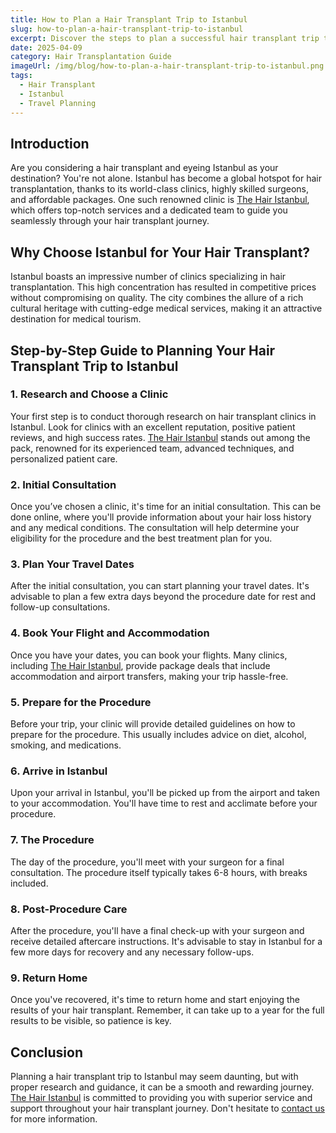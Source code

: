 ```yaml
---
title: How to Plan a Hair Transplant Trip to Istanbul
slug: how-to-plan-a-hair-transplant-trip-to-istanbul
excerpt: Discover the steps to plan a successful hair transplant trip to Istanbul with The Hair Istanbul, a leading hair transplant clinic in Turkey.
date: 2025-04-09
category: Hair Transplantation Guide
imageUrl: /img/blog/how-to-plan-a-hair-transplant-trip-to-istanbul.png
tags: 
  - Hair Transplant
  - Istanbul
  - Travel Planning
---
```


<h2>Introduction</h2>
<p>Are you considering a hair transplant and eyeing Istanbul as your destination? You're not alone. Istanbul has become a global hotspot for hair transplantation, thanks to its world-class clinics, highly skilled surgeons, and affordable packages. One such renowned clinic is <a href="https://thehairistanbul.com">The Hair Istanbul</a>, which offers top-notch services and a dedicated team to guide you seamlessly through your hair transplant journey.</p>

<h2>Why Choose Istanbul for Your Hair Transplant?</h2>
<p>Istanbul boasts an impressive number of clinics specializing in hair transplantation. This high concentration has resulted in competitive prices without compromising on quality. The city combines the allure of a rich cultural heritage with cutting-edge medical services, making it an attractive destination for medical tourism.</p>

<h2>Step-by-Step Guide to Planning Your Hair Transplant Trip to Istanbul</h2>
<h3>1. Research and Choose a Clinic</h3>
<p>Your first step is to conduct thorough research on hair transplant clinics in Istanbul. Look for clinics with an excellent reputation, positive patient reviews, and high success rates. <a href="https://thehairistanbul.com">The Hair Istanbul</a> stands out among the pack, renowned for its experienced team, advanced techniques, and personalized patient care.</p>

<h3>2. Initial Consultation</h3>
<p>Once you’ve chosen a clinic, it's time for an initial consultation. This can be done online, where you'll provide information about your hair loss history and any medical conditions. The consultation will help determine your eligibility for the procedure and the best treatment plan for you.</p>

<h3>3. Plan Your Travel Dates</h3>
<p>After the initial consultation, you can start planning your travel dates. It's advisable to plan a few extra days beyond the procedure date for rest and follow-up consultations.</p>

<h3>4. Book Your Flight and Accommodation</h3>
<p>Once you have your dates, you can book your flights. Many clinics, including <a href="https://thehairistanbul.com">The Hair Istanbul</a>, provide package deals that include accommodation and airport transfers, making your trip hassle-free.</p>

<h3>5. Prepare for the Procedure</h3>
<p>Before your trip, your clinic will provide detailed guidelines on how to prepare for the procedure. This usually includes advice on diet, alcohol, smoking, and medications.</p>

<h3>6. Arrive in Istanbul</h3>
<p>Upon your arrival in Istanbul, you'll be picked up from the airport and taken to your accommodation. You'll have time to rest and acclimate before your procedure.</p>

<h3>7. The Procedure</h3>
<p>The day of the procedure, you'll meet with your surgeon for a final consultation. The procedure itself typically takes 6-8 hours, with breaks included.</p>

<h3>8. Post-Procedure Care</h3>
<p>After the procedure, you'll have a final check-up with your surgeon and receive detailed aftercare instructions. It's advisable to stay in Istanbul for a few more days for recovery and any necessary follow-ups.</p>

<h3>9. Return Home</h3>
<p>Once you've recovered, it's time to return home and start enjoying the results of your hair transplant. Remember, it can take up to a year for the full results to be visible, so patience is key.</p>

<h2>Conclusion</h2>
<p>Planning a hair transplant trip to Istanbul may seem daunting, but with proper research and guidance, it can be a smooth and rewarding journey. <a href="https://thehairistanbul.com">The Hair Istanbul</a> is committed to providing you with superior service and support throughout your hair transplant journey. Don't hesitate to <a href="https://thehairistanbul.com/contact">contact us</a> for more information.</p>